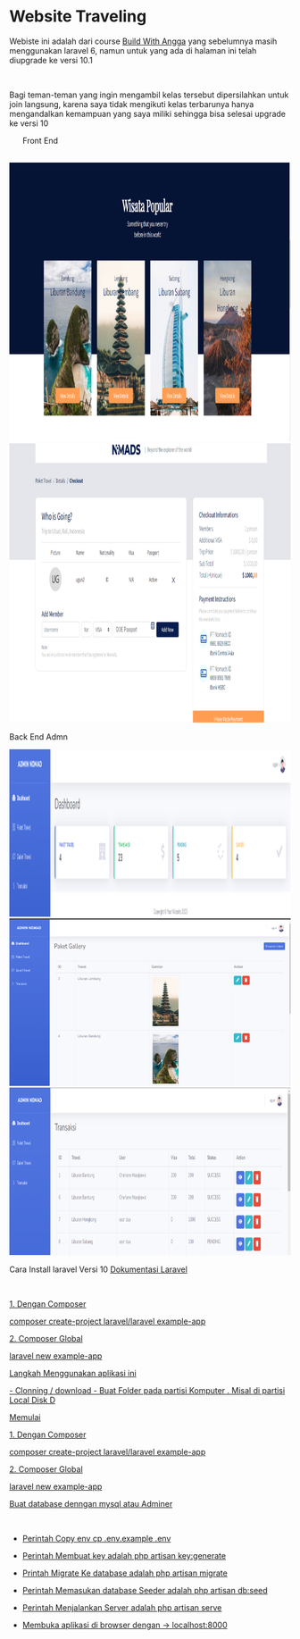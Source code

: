 # Website Traveling
<p>Webiste ini adalah dari course <a href="https://buildwithangga.com/kelas/full-stack-developer-with-laravel-web-travel" target="_blank" >Build With Angga</a> yang sebelumnya masih menggunakan laravel 6, namun untuk yang ada di halaman ini telah diupgrade ke versi 10.1</p>
<br>
<p>Bagi teman-teman yang ingin mengambil kelas tersebut dipersilahkan untuk join langsung, karena saya tidak mengikuti kelas terbarunya hanya mengandalkan kemampuan yang saya miliki sehingga bisa selesai upgrade ke versi 10</p>

<ul>Front End</ul>
<br>
<img src="https://github.com/ugunNet21/wisata-laravel10/blob/master/public/ss/popular.png" width="1000" height="500"/>
<br>
<img src="https://github.com/ugunNet21/wisata-laravel10/blob/master/public/ss/checkout.png" width="1000" height="500"/>
<p>Back End Admn</p>
<img src="https://github.com/ugunNet21/wisata-laravel10/blob/master/public/ss/dashbiar%20admin.png" width="1000" height="300"/>
<img src="https://github.com/ugunNet21/wisata-laravel10/blob/master/public/ss/gallery%20admin.png" width="1000" height="300"/>
<img src="https://github.com/ugunNet21/wisata-laravel10/blob/master/public/ss/transaksi%20admin.png" width="1000" height="300"/>

<br>
<p> Cara Install laravel Versi 10 <a href="https://laravel.com/docs/10.x" target="_blank" /> Dokumentasi Laravel </p>
<br>
<p> 1. Dengan Composer </p>
<p>composer create-project laravel/laravel example-app </p>
<p> 2. Composer Global</p>
<p>laravel new example-app</p>

<p>Langkah Menggunakan aplikasi ini </p>
- Clonning / download 
- Buat Folder pada partisi Komputer . Misal di partisi Local Disk D

Memulai
<p> 1. Dengan Composer </p>
<p>composer create-project laravel/laravel example-app </p>
<p> 2. Composer Global</p>
<p>laravel new example-app</p>

<p> Buat database denngan mysql atau <a href="https://github.com/ugunNet21/wisata-laravel10/tree/master/adminer" target="_blank" />Adminer</p>
<br>

- Perintah Copy env 
cp .env.example .env

- Perintah Membuat key adalah php artisan key:generate
- Printah Migrate Ke database adalah php artisan migrate
- Perintah Memasukan database Seeder adalah php artisan db:seed
- Perintah Menjalankan Server adalah php artisan serve
- Membuka aplikasi di browser dengan -> localhost:8000
